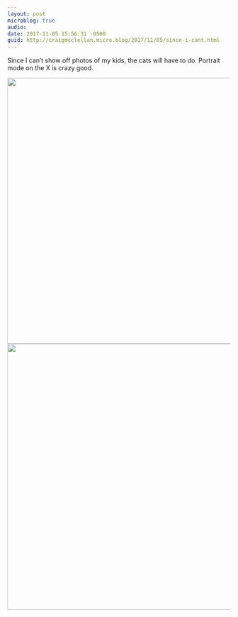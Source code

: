 ```yaml
---
layout: post
microblog: true
audio: 
date: 2017-11-05 15:56:31 -0500
guid: http://craigmcclellan.micro.blog/2017/11/05/since-i-cant.html
---
```

Since I can’t show off photos of my kids, the cats will have to do. Portrait mode on the X is crazy good.

<img src="http://craigmcclellan.com/uploads/2017/1b6cf6d78e.jpg" width="600" height="600" /><img src="http://craigmcclellan.com/uploads/2017/f48b388ec4.jpg" width="599" height="600" />
